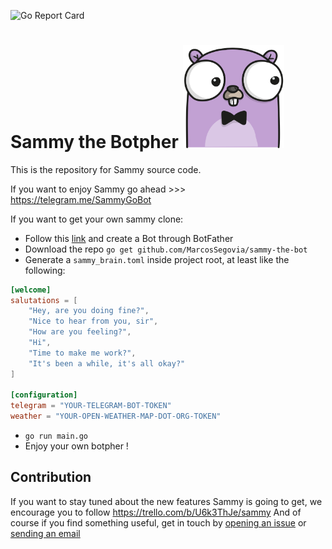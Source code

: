 ![Go Report Card](https://goreportcard.com/badge/github.com/MarcosSegovia/sammy-the-bot)

# Sammy the Botpher <img alt="Sammy" src="sammy.png" width="162,5">

This is the repository for Sammy source code.

If you want to enjoy Sammy go ahead >>> https://telegram.me/SammyGoBot

If you want to get your own sammy clone:

- Follow this [link](https://core.telegram.org/bots#3-how-do-i-create-a-bot) and create a Bot through BotFather
- Download the repo `go get github.com/MarcosSegovia/sammy-the-bot`
- Generate a `sammy_brain.toml` inside project root, at least like the following:
```toml
[welcome]
salutations = [
    "Hey, are you doing fine?",
    "Nice to hear from you, sir",
    "How are you feeling?",
    "Hi",
    "Time to make me work?",
    "It's been a while, it's all okay?"
]

[configuration]
telegram = "YOUR-TELEGRAM-BOT-TOKEN"
weather = "YOUR-OPEN-WEATHER-MAP-DOT-ORG-TOKEN"
```
- `go run main.go`
- Enjoy your own botpher !

## Contribution
If you want to stay tuned about the new features Sammy is going to get, we encourage you to follow https://trello.com/b/U6k3ThJe/sammy
And of course if you find something useful, get in touch by [opening an issue](https://github.com/MarcosSegovia/sammy-the-bot/issues/new) or [sending an email](mailto:velozmarkdrea@gmail.com)